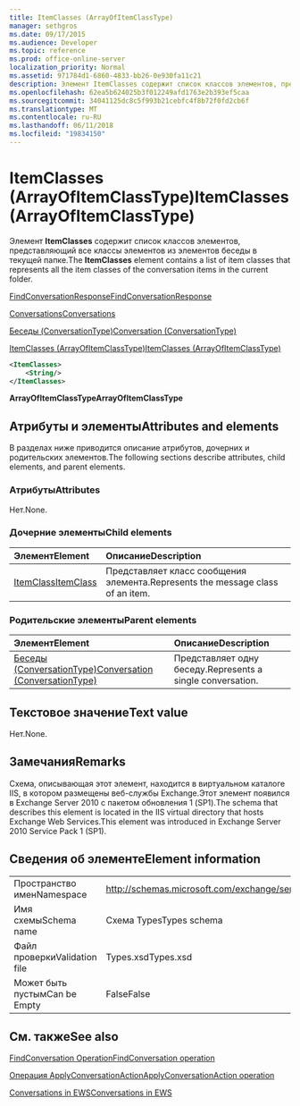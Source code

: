 ```yaml
---
title: ItemClasses (ArrayOfItemClassType)
manager: sethgros
ms.date: 09/17/2015
ms.audience: Developer
ms.topic: reference
ms.prod: office-online-server
localization_priority: Normal
ms.assetid: 971784d1-6860-4833-bb26-0e930fa11c21
description: Элемент ItemClasses содержит список классов элементов, представляющий все классы элементов из элементов беседы в текущей папке.
ms.openlocfilehash: 62ea5b624025b3f012249afd1763e2b393ef5caa
ms.sourcegitcommit: 34041125dc8c5f993b21cebfc4f8b72f0fd2cb6f
ms.translationtype: MT
ms.contentlocale: ru-RU
ms.lasthandoff: 06/11/2018
ms.locfileid: "19834150"
---
```

# <a name="itemclasses-arrayofitemclasstype"></a><span data-ttu-id="ee858-103">ItemClasses (ArrayOfItemClassType)</span><span class="sxs-lookup"><span data-stu-id="ee858-103">ItemClasses (ArrayOfItemClassType)</span></span>

<span data-ttu-id="ee858-104">Элемент **ItemClasses** содержит список классов элементов, представляющий все классы элементов из элементов беседы в текущей папке.</span><span class="sxs-lookup"><span data-stu-id="ee858-104">The **ItemClasses** element contains a list of item classes that represents all the item classes of the conversation items in the current folder.</span></span> 
  
[<span data-ttu-id="ee858-105">FindConversationResponse</span><span class="sxs-lookup"><span data-stu-id="ee858-105">FindConversationResponse</span></span>](findconversationresponse.md)
  
[<span data-ttu-id="ee858-106">Conversations</span><span class="sxs-lookup"><span data-stu-id="ee858-106">Conversations</span></span>](conversations-ex15websvcsotherref.md)
  
[<span data-ttu-id="ee858-107">Беседы (ConversationType)</span><span class="sxs-lookup"><span data-stu-id="ee858-107">Conversation (ConversationType)</span></span>](conversation-conversationtype.md)
  
[<span data-ttu-id="ee858-108">ItemClasses (ArrayOfItemClassType)</span><span class="sxs-lookup"><span data-stu-id="ee858-108">ItemClasses (ArrayOfItemClassType)</span></span>](itemclasses-arrayofitemclasstype.md)
  
```XML
<ItemClasses>
    <String/>
</ItemClasses>
```

 <span data-ttu-id="ee858-109">**ArrayOfItemClassType**</span><span class="sxs-lookup"><span data-stu-id="ee858-109">**ArrayOfItemClassType**</span></span>
## <a name="attributes-and-elements"></a><span data-ttu-id="ee858-110">Атрибуты и элементы</span><span class="sxs-lookup"><span data-stu-id="ee858-110">Attributes and elements</span></span>

<span data-ttu-id="ee858-111">В разделах ниже приводится описание атрибутов, дочерних и родительских элементов.</span><span class="sxs-lookup"><span data-stu-id="ee858-111">The following sections describe attributes, child elements, and parent elements.</span></span>
  
### <a name="attributes"></a><span data-ttu-id="ee858-112">Атрибуты</span><span class="sxs-lookup"><span data-stu-id="ee858-112">Attributes</span></span>

<span data-ttu-id="ee858-113">Нет.</span><span class="sxs-lookup"><span data-stu-id="ee858-113">None.</span></span>
  
### <a name="child-elements"></a><span data-ttu-id="ee858-114">Дочерние элементы</span><span class="sxs-lookup"><span data-stu-id="ee858-114">Child elements</span></span>

|<span data-ttu-id="ee858-115">**Элемент**</span><span class="sxs-lookup"><span data-stu-id="ee858-115">**Element**</span></span>|<span data-ttu-id="ee858-116">**Описание**</span><span class="sxs-lookup"><span data-stu-id="ee858-116">**Description**</span></span>|
|:-----|:-----|
|[<span data-ttu-id="ee858-117">ItemClass</span><span class="sxs-lookup"><span data-stu-id="ee858-117">ItemClass</span></span>](itemclass.md) <br/> |<span data-ttu-id="ee858-118">Представляет класс сообщения элемента.</span><span class="sxs-lookup"><span data-stu-id="ee858-118">Represents the message class of an item.</span></span>  <br/> |
   
### <a name="parent-elements"></a><span data-ttu-id="ee858-119">Родительские элементы</span><span class="sxs-lookup"><span data-stu-id="ee858-119">Parent elements</span></span>

|<span data-ttu-id="ee858-120">**Элемент**</span><span class="sxs-lookup"><span data-stu-id="ee858-120">**Element**</span></span>|<span data-ttu-id="ee858-121">**Описание**</span><span class="sxs-lookup"><span data-stu-id="ee858-121">**Description**</span></span>|
|:-----|:-----|
|[<span data-ttu-id="ee858-122">Беседы (ConversationType)</span><span class="sxs-lookup"><span data-stu-id="ee858-122">Conversation (ConversationType)</span></span>](conversation-conversationtype.md) <br/> |<span data-ttu-id="ee858-123">Представляет одну беседу.</span><span class="sxs-lookup"><span data-stu-id="ee858-123">Represents a single conversation.</span></span>  <br/> |
   
## <a name="text-value"></a><span data-ttu-id="ee858-124">Текстовое значение</span><span class="sxs-lookup"><span data-stu-id="ee858-124">Text value</span></span>

<span data-ttu-id="ee858-125">Нет.</span><span class="sxs-lookup"><span data-stu-id="ee858-125">None.</span></span>
  
## <a name="remarks"></a><span data-ttu-id="ee858-126">Замечания</span><span class="sxs-lookup"><span data-stu-id="ee858-126">Remarks</span></span>

<span data-ttu-id="ee858-127">Схема, описывающая этот элемент, находится в виртуальном каталоге IIS, в котором размещены веб-службы Exchange.Этот элемент появился в Exchange Server 2010 с пакетом обновления 1 (SP1).</span><span class="sxs-lookup"><span data-stu-id="ee858-127">The schema that describes this element is located in the IIS virtual directory that hosts Exchange Web Services.This element was introduced in Exchange Server 2010 Service Pack 1 (SP1).</span></span>
  
## <a name="element-information"></a><span data-ttu-id="ee858-128">Сведения об элементе</span><span class="sxs-lookup"><span data-stu-id="ee858-128">Element information</span></span>

|||
|:-----|:-----|
|<span data-ttu-id="ee858-129">Пространство имен</span><span class="sxs-lookup"><span data-stu-id="ee858-129">Namespace</span></span>  <br/> |http://schemas.microsoft.com/exchange/services/2006/types  <br/> |
|<span data-ttu-id="ee858-130">Имя схемы</span><span class="sxs-lookup"><span data-stu-id="ee858-130">Schema name</span></span>  <br/> |<span data-ttu-id="ee858-131">Схема Types</span><span class="sxs-lookup"><span data-stu-id="ee858-131">Types schema</span></span>  <br/> |
|<span data-ttu-id="ee858-132">Файл проверки</span><span class="sxs-lookup"><span data-stu-id="ee858-132">Validation file</span></span>  <br/> |<span data-ttu-id="ee858-133">Types.xsd</span><span class="sxs-lookup"><span data-stu-id="ee858-133">Types.xsd</span></span>  <br/> |
|<span data-ttu-id="ee858-134">Может быть пустым</span><span class="sxs-lookup"><span data-stu-id="ee858-134">Can be Empty</span></span>  <br/> |<span data-ttu-id="ee858-135">False</span><span class="sxs-lookup"><span data-stu-id="ee858-135">False</span></span>  <br/> |
   
## <a name="see-also"></a><span data-ttu-id="ee858-136">См. также</span><span class="sxs-lookup"><span data-stu-id="ee858-136">See also</span></span>



[<span data-ttu-id="ee858-137">FindConversation Operation</span><span class="sxs-lookup"><span data-stu-id="ee858-137">FindConversation operation</span></span>](findconversation-operation.md)
  
[<span data-ttu-id="ee858-138">Операция ApplyConversationAction</span><span class="sxs-lookup"><span data-stu-id="ee858-138">ApplyConversationAction operation</span></span>](applyconversationaction-operation.md)


[<span data-ttu-id="ee858-139">Conversations in EWS</span><span class="sxs-lookup"><span data-stu-id="ee858-139">Conversations in EWS</span></span>](http://msdn.microsoft.com/library/91e64629-db6c-4c94-9dcb-d386232e8467%28Office.15%29.aspx)

